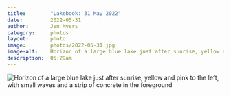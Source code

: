 ```yaml
---
title:        "Lakebook: 31 May 2022"
date:         2022-05-31
author:       Jen Myers
category:     photos
layout:       photo
image:        photos/2022-05-31.jpg
image-alt:    Horizon of a large blue lake just after sunrise, yellow and pink to the left, with small waves and a strip of concrete in the foreground
description:  05:29am
---
```


<div><img alt="Horizon of a large blue lake just after sunrise, yellow and pink to the left, with small waves and a strip of concrete in the foreground" src="{{ site.baseurl }}/images/photos/2022-05-31.jpg" /></div>
